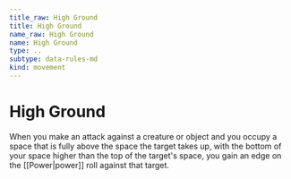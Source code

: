 ```yaml
---
title_raw: High Ground
title: High Ground
name_raw: High Ground
name: High Ground
type: ..
subtype: data-rules-md
kind: movement
---
```


# High Ground

When you make an attack against a creature or object and you occupy a space that is fully above the space the target takes up, with the bottom of your space higher than the top of the target's space, you gain an edge on the [[Power|power]] roll against that target.
